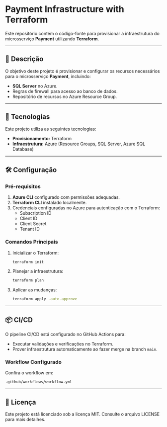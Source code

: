 
# Payment Infrastructure with Terraform

Este repositório contém o código-fonte para provisionar a infraestrutura do microsserviço **Payment** utilizando **Terraform**.

---

## 🔧 **Descrição**
O objetivo deste projeto é provisionar e configurar os recursos necessários para o microsserviço **Payment**, incluindo:
- **SQL Server** no Azure.
- Regras de firewall para acesso ao banco de dados.
- Repositório de recursos no Azure Resource Group.

---

## 🚀 **Tecnologias**
Este projeto utiliza as seguintes tecnologias:
- **Provisionamento:** Terraform
- **Infraestrutura:** Azure (Resource Groups, SQL Server, Azure SQL Database)

---

## 🛠️ **Configuração**
### **Pré-requisitos**
1. **Azure CLI** configurado com permissões adequadas.
2. **Terraform CLI** instalado localmente.
3. Credenciais configuradas no Azure para autenticação com o Terraform:
   - Subscription ID
   - Client ID
   - Client Secret
   - Tenant ID

### **Comandos Principais**
1. Inicializar o Terraform:
   ```bash
   terraform init
   ```

2. Planejar a infraestrutura:
   ```bash
   terraform plan
   ```

3. Aplicar as mudanças:
   ```bash
   terraform apply -auto-approve
   ```

---

## 📦 **CI/CD**
O pipeline CI/CD está configurado no GitHub Actions para:
- Executar validações e verificações no Terraform.
- Prover infraestrutura automaticamente ao fazer merge na branch `main`.

### **Workflow Configurado**
Confira o workflow em:
```bash
.github/workflows/workflow.yml
```

---

## 📄 Licença
Este projeto está licenciado sob a licença MIT. Consulte o arquivo LICENSE para mais detalhes.
